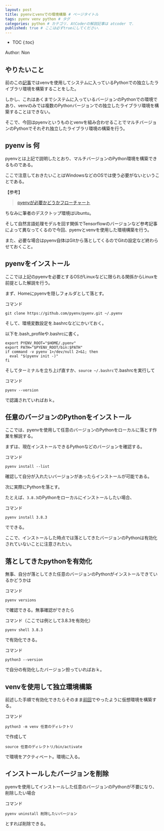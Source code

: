 ```yaml
---
layout: post
title: pyenvとvenvでの環境構築 # ページタイトル
tags: pyenv venv python # タグ
categories: python # カテゴリ. AtCoderの解説記事は atcoder で.
published: true # ここは必ずtrueにしてください.
---
```



* TOC
{:toc}

Author: Non　<!-- 自分の名前 -->

<!-- ↓↓↓↓↓ 記事内容 ↓↓↓↓↓ -->

## やりたいこと

前のこの[記事][venv]ではvenvを使用してシステムに入っているPythonでの独立したライブラリ環境を構築することをした。

しかし、これはあくまでシステムに入っているバージョンのPythonでの環境であり、venvのみでは複数のPythonバージョンでの独立したライブラリ環境を構築することはできない。

そこで、今回はpyenvというものとvenvを組み合わせることでマルチバージョンのPythonでそれぞれ独立したライブラリ環境の構築を行う。

## pyenv is 何

pyenvとは上記で説明したとおり、マルチバージョンのPython環境を構築できるものである。

ここで注意しておきたいことはWindowsなどのOSでは使う必要がないということである。

【参考】

> <a href="https://qiita.com/shibukawa/items/0daab479a2fd2cb8a0e7#%E5%89%8D%E6%8F%90%E7%9F%A5%E8%AD%98" target="_blank">pyenvが必要かどうかフローチャート</a>

ちなみに筆者のデスクトップ環境はUbuntu。

そして自然言語処理モデルを回す関係でTensorflowのバージョンなど参考記事によって異なってくるので今回、pyenvとvenvを使用した環境構築を行う。

また、必要な場合はpyenv自体はGitから落としてくるのでGitの設定など終わらせておくこと。

## pyenvをインストール

ここでは上記のpyenvを必要とするOSがLinuxなどに限られる関係からLinuxを前提とした解説を行う。

まず、Homeにpyenvを隠しフォルダとして落とす。

コマンド

```
git clone https://github.com/pyenv/pyenv.git ~/.pyenv
```

そして、環境変数設定を.bashrcなどにかいておく。

以下を.bash_profileや.bashrcに書く。

```
export PYENV_ROOT="$HOME/.pyenv"
export PATH="$PYENV_ROOT/bin:$PATH"
if command -v pyenv 1>/dev/null 2>&1; then
  eval "$(pyenv init -)"
fi

```

そしてターミナルを立ち上げ直すか、`source ~/.bashrc`で.bashrcを実行して

コマンド

```
pyenv --version
```

で認識されていればおｋ。

## 任意のバージョンのPythonをインストール

ここでは、pyenvを使用して任意のバージョンのPythonをローカルに落とす作業を解説する。

まずは、現在インストールできるPythonなどのバージョンを確認する。

コマンド

```
pyenv install --list
```

確認して自分が入れたいバージョンがあったらインストールが可能である。

次に実際にPythonを落とす。

たとえば、`3.8.3`のPythonをローカルにインストールしたい場合、

コマンド

```
pyenv install 3.8.3
```

でできる。

ここで、インストールした時点では落としてきたバージョンのPythonは有効化されていないことに注意されたい。

## 落としてきたpythonを有効化

無事、自分が落としてきた任意のバージョンのPythonがインストールできているかどうかは

コマンド

```
pyenv versions
```

で確認できる。無事確認ができたら

コマンド（ここでは例として3.8.3を有効化）

```
pyenv shell 3.8.3
```

で有効化できる。

コマンド

```
python3 --version
```

で自分の有効化したバージョン担っていればおｋ。

## venvを使用して独立環境構築

前述した手順で有効化できたらそのまま[前回][venv]でやったように仮想環境を構築する。

コマンド

```
python3 -m venv 任意のディレクトリ
```

で作成して

```
source 任意のディレクトリ/bin/activate
```

で環境をアクティベート。環境に入る。

## インストールしたバージョンを削除

pyenvを使用してインストールした任意のバージョンのPythonが不要になり、削除したい場合

コマンド

```
pyenv uninstall 削除したいバージョン
```

とすれば削除できる。




[venv]:{{"/python/python-venv/"|prepend:site.url}}